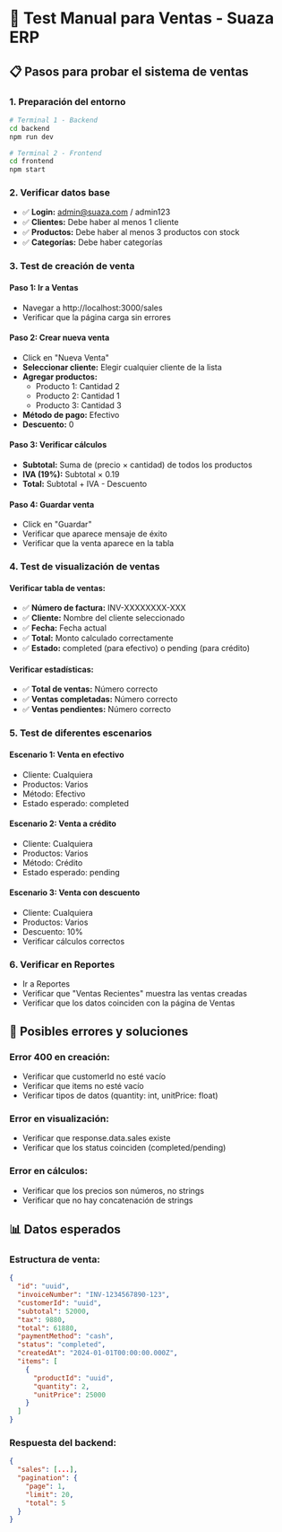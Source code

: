 # 🧪 Test Manual para Ventas - Suaza ERP

## 📋 **Pasos para probar el sistema de ventas**

### **1. Preparación del entorno**
```bash
# Terminal 1 - Backend
cd backend
npm run dev

# Terminal 2 - Frontend  
cd frontend
npm start
```

### **2. Verificar datos base**
- ✅ **Login:** admin@suaza.com / admin123
- ✅ **Clientes:** Debe haber al menos 1 cliente
- ✅ **Productos:** Debe haber al menos 3 productos con stock
- ✅ **Categorías:** Debe haber categorías

### **3. Test de creación de venta**

#### **Paso 1: Ir a Ventas**
- Navegar a http://localhost:3000/sales
- Verificar que la página carga sin errores

#### **Paso 2: Crear nueva venta**
- Click en "Nueva Venta"
- **Seleccionar cliente:** Elegir cualquier cliente de la lista
- **Agregar productos:**
  - Producto 1: Cantidad 2
  - Producto 2: Cantidad 1  
  - Producto 3: Cantidad 3
- **Método de pago:** Efectivo
- **Descuento:** 0

#### **Paso 3: Verificar cálculos**
- **Subtotal:** Suma de (precio × cantidad) de todos los productos
- **IVA (19%):** Subtotal × 0.19
- **Total:** Subtotal + IVA - Descuento

#### **Paso 4: Guardar venta**
- Click en "Guardar"
- Verificar que aparece mensaje de éxito
- Verificar que la venta aparece en la tabla

### **4. Test de visualización de ventas**

#### **Verificar tabla de ventas:**
- ✅ **Número de factura:** INV-XXXXXXXX-XXX
- ✅ **Cliente:** Nombre del cliente seleccionado
- ✅ **Fecha:** Fecha actual
- ✅ **Total:** Monto calculado correctamente
- ✅ **Estado:** completed (para efectivo) o pending (para crédito)

#### **Verificar estadísticas:**
- ✅ **Total de ventas:** Número correcto
- ✅ **Ventas completadas:** Número correcto
- ✅ **Ventas pendientes:** Número correcto

### **5. Test de diferentes escenarios**

#### **Escenario 1: Venta en efectivo**
- Cliente: Cualquiera
- Productos: Varios
- Método: Efectivo
- Estado esperado: completed

#### **Escenario 2: Venta a crédito**
- Cliente: Cualquiera
- Productos: Varios
- Método: Crédito
- Estado esperado: pending

#### **Escenario 3: Venta con descuento**
- Cliente: Cualquiera
- Productos: Varios
- Descuento: 10%
- Verificar cálculos correctos

### **6. Verificar en Reportes**
- Ir a Reportes
- Verificar que "Ventas Recientes" muestra las ventas creadas
- Verificar que los datos coinciden con la página de Ventas

## 🐛 **Posibles errores y soluciones**

### **Error 400 en creación:**
- Verificar que customerId no esté vacío
- Verificar que items no esté vacío
- Verificar tipos de datos (quantity: int, unitPrice: float)

### **Error en visualización:**
- Verificar que response.data.sales existe
- Verificar que los status coinciden (completed/pending)

### **Error en cálculos:**
- Verificar que los precios son números, no strings
- Verificar que no hay concatenación de strings

## 📊 **Datos esperados**

### **Estructura de venta:**
```json
{
  "id": "uuid",
  "invoiceNumber": "INV-1234567890-123",
  "customerId": "uuid",
  "subtotal": 52000,
  "tax": 9880,
  "total": 61880,
  "paymentMethod": "cash",
  "status": "completed",
  "createdAt": "2024-01-01T00:00:00.000Z",
  "items": [
    {
      "productId": "uuid",
      "quantity": 2,
      "unitPrice": 25000
    }
  ]
}
```

### **Respuesta del backend:**
```json
{
  "sales": [...],
  "pagination": {
    "page": 1,
    "limit": 20,
    "total": 5
  }
}
```
